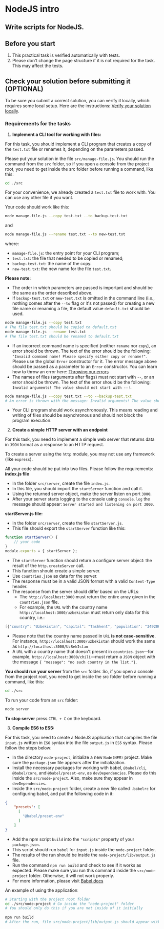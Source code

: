 # NodeJS intro

## Write scripts for NodeJS.

## Before you start
1. This practical task is verified automatically with tests. 
2. Please don't change the page structure if it is not required for the task. This may affect the tests.
	 
## Check your solution before submitting it (OPTIONAL)
	 
To be sure you submit a correct solution, you can verify it locally, which requires some local setup. Here are the instructions: [Verify your solution locally](https://gitlab.com/gap-bs-front-end-autocode-documents/autocode-documents/-/blob/main/docs/VerifySolutionLocally.md).
	 
### Requirements for the tasks
	 
1. **Implement a CLI tool for working with files:**
	 
For this task, you should implement a CLI program that creates a copy of the `test.txt` file or renames it, depending on the parameters passed. 
	 
Please put your solution in the file `src/manage-file.js`. You should run the command from the `src` folder, so if you open a console from the project root, you need to get inside the src folder before running a command, like this:
```bash
cd ./src
```
For your convenience, we already created a `test.txt` file to work with. You can use any other file if you want.
	 
Your code should work like this:
```bash
node manage-file.js --copy test.txt --to backup-test.txt
```
and 
```bash
node manage-file.js --rename test.txt --to new-test.txt
```
where:
- `manage-file.js`: the entry point for your CLI program;   
- `test.txt`: the file that needed to be copied or renamed;     
- `backup-test.txt`: the name of the copy.
- `new-test.txt`: the new name for the file `test.txt`.
	 
**Please note:**
- The order in which parameters are passed is important and should be the same as the order described above.
- If `backup-test.txt` or `new-test.txt` is omitted in the command line (i.e., nothing comes after the `--to` flag or it's not passed) for creating a new file name or renaming a file, the default value `default.txt` should be used.
```bash
node manage-file.js --copy test.txt
# The file test.txt should be copied to default.txt
node manage-file.js --rename test.txt
# The file test.txt should be renamed to default.txt
```
- If an incorrect command name is specified (neither `rename` nor `copy`), an error should be thrown. The text of the error should be the following: `"Invalid command name! Please specify either copy or rename!"`. Please use the global `Error` constructor for it. The error message above should be passed as a parameter to an `Error` constructor. You can learn how to throw an error here: [Throwing our errors](https://javascript.info/try-catch#throwing-our-own-errors)     
- The names of files (arguments after flags) must not start with `--`, or an error should be thrown. The text of the error should be the following: `Invalid arguments! The value should not start with --!`. 
```bash
node manage-file.js --copy test.txt --to --backup-test.txt
# An error is thrown with the message: Invalid arguments! The value should not start with --!
```
- Your CLI program should work asynchronously. This means reading and writing of files should be asynchronous and should not block the program execution.
	 
2. **Create a simple HTTP server with an endpoint**
	 
For this task, you need to implement a simple web server that returns data in `JSON` format as a response to an HTTP request. 
	 
To create a server using the `http` module, you may not use any framework (like `express`).
	 
All your code should be put into two files. Please follow the requirements:
**index.js file**
- In the folder `src/server`, create the file `index.js`.
- In this file, you should import the `startServer` function and call it.
- Using the returned server object, make the server listen on port `3000`.
- After your server starts logging to the console using `console.log` the message should appear: `Server started and listening on port 3000`.
	 
**startServer.js file:**
- In the folder `src/server`, create the file `startServer.js`.
- This file should export the `startServer` function like this:
```js
function startServer() {
	// your code
}
module.exports = { startServer };
```
- The `startServer` function should return a configure server object: the result of the `http.createServer` call. 
- This function should create a simple server.
- Use `countries.json` as data for the server.
- The response must be in a valid JSON format with a valid `Content-Type` header.
- The response from the server should differ based on the URLs:
	- The `http://localhost:3000` must return the entire array given in the `countries.json` file.
	- For example, the `URL` with the country name `http://localhost:3000/uzbekistan` must return only data for this country, i.e.:
```js
[{"country": "Uzbekistan", "capital": "Tashkent", "population": "34920000"}]
```
- Please note that the country name passed in `URL` **is not case-sensitive**. For instance, `http://localhost:3000/uzbekistan` should work the same as `http://localhost:3000/UzBekIstan`
- A `URL` with a country name that doesn't present in `countries.json`—for example, `http://localhost:3000/chili`—must return a `JSON` object with the message `{ "message": "no such country in the list."}`.
	 
**You should run your server** from the `src` folder. So, if you open a console from the project root, you need to get inside the src folder before running a command, like this:
```bash
cd ./src
```
To run your code from an `src` folder:
```bash
node server
```
**To stop server** press `CTRL + C` on the keyboard.
	 
3. **Compile ES6 to ES5:**
	 
For this task, you need to create a NodeJS application that compiles the file `input.js` written in `ES6` syntax into the file `output.js` in `ES5` syntax. Please follow the steps below:
- In the directory `node-project`, initialize a new `Node(NPM)` project. Make sure the `package.json` file appears after the initialization.
- Install the necessary packages for working with babel, `@babel/cli`, `@babel/core`, and `@babel/preset-env`, as `devDependencies`. Please do this inside the `src/node-project`. Also, make sure they appear in `devDependencies`. 
- Inside the `src/node-project` folder, create a new file called `.babelrc` for configuring babel, and put the following code in it:
```json
{
    "presets": [
      [
        "@babel/preset-env"
      ]
    ]
}   
```              
- Add the npm script `build` into the `"scripts"` property of your `package.json`.
- This script should run `babel` for `input.js` inside the `node-project` folder. 
- The results of the run should be inside the `node-project/lib/output.js` file.
- Run the command `npm run build` and check to see if it works as expected. Please make sure you run this command inside the `src/node-project` folder. Otherwise, it will not work properly.
- For more information, please visit [Babel docs](https://babeljs.io/docs/en/usage)
	 
An example of using the application:
```bash
# Starting with the project root folder
cd ./src/node-project # Go inside the "node-project" folder
# You should only do this if you are not inside of it initially
    
npm run build
# After the run, file src/node-project/lib/output.js should appear with ES5 syntax inside.
```
